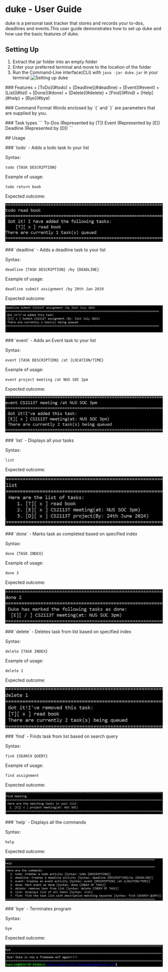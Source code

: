 # duke - User Guide
duke is a personal task tracker that stores and records your to-dos, deadlines and events.This user guide demonstrates
how to set up duke and how use the basic features of duke.

## Setting Up
1. Extract the jar folder into an empty folder
2. Enter your preferred terminal and move to the location of the folder
3. Run the Command-Line interface(CLI) with `java -jar duke.jar` in your terminal
![Setting up duke](/images/startup.JPG)
<p></p>
### Features
+ [ToDo](#todo)
+ [Deadline](#deadline)
+ [Event](#event)
+ [List](#list) 
+ [Done](#done)
+ [Delete](#delete)
+ [Find](#find)
+ [Help](#help)
+ [Bye](#bye)
<p></p>
### Command Format
Words enclosed by `{` and `}` are parameters that are supplied by you.
<p></p>
### Task types
```
To-Dos (Represented by [T])
Event (Represented by [E])
Deadline (Represented by [D])
```
<p></p>
## Usage
<p></p>
### <a id="todo"></a> `todo` - Adds a todo task to your list

Syntax: 

`todo {TASK DESCRIPTION}`

Example of usage: 

`todo return book`

Expected outcome:

![Adding ToDo task](images/todo.JPG)
<p></p>
<p></p>
### <a id="deadline"></a> `deadline` - Adds a deadline task to your list

Syntax:

`deadline {TASK DESCRIPTION} /by {DEADLINE}`

Example of usage: 

`deadline submit assignment /by 20th Jan 2019`

Expected outcome:

![Adding Deadline task](images/deadline.JPG)
<p></p>
<p></p>
### <a id="event"></a> `event` - Adds an Event task to your list

Syntax: 

`event {TASK DESCRIPTION} /at {LOCATION/TIME}`

Example of usage: 

`event project meeting /at NUS SOC 2pm`

Expected outcome:

![Adding Event task](images/event.JPG)
<p></p>
<p></p>
### <a id="list"></a> `list` - Displays all your tasks

Syntax: 

`list`

Expected outcome:

![Listing all tasks](images/list.JPG)
<p></p>
<p></p>
### <a id="done"></a> `done` - Marks task as completed based on specified index

Syntax: 

`done {TASK INDEX}`

Example of usage: 

`done 3`

Expected outcome:

![Marking tasks as completed](images/done.JPG)
<p></p>
<p></p>
### <a id="delete"></a> `delete` - Deletes task from list based on specified index

Syntax: 

`delete {TASK INDEX}`

Example of usage: 

`delete 1`

Expected outcome:

![Deleting tasks](images/delete.JPG)
<p></p>
<p></p>
### <a id="find"></a> `find` - Finds task from list based on search query

Syntax: 

`find {SEARCH QUERY}`

Example of usage: 

`find assignment`

Expected outcome:

![Finding tasks](images/find.JPG)
<p></p>
<p></p>
### <a id="help"></a> `help` - Displays all the commands

Syntax: 

`help`


Expected outcome:

![help](images/help.JPG)
<p></p>
<p></p>
### <a id="bye"></a> `bye` - Terminates program

Syntax: 

`bye`

Expected outcome:

![bye](images/bye.JPG)
